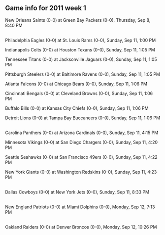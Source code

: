 ## Game info for 2011 week 1
New Orleans Saints (0-0) at Green Bay Packers (0-0), Thursday, Sep 8, 8:40 PM

<br/>Philadelphia Eagles (0-0) at St. Louis Rams (0-0), Sunday, Sep 11, 1:00 PM

Indianapolis Colts (0-0) at Houston Texans (0-0), Sunday, Sep 11, 1:05 PM

Tennessee Titans (0-0) at Jacksonville Jaguars (0-0), Sunday, Sep 11, 1:05 PM

Pittsburgh Steelers (0-0) at Baltimore Ravens (0-0), Sunday, Sep 11, 1:05 PM

Atlanta Falcons (0-0) at Chicago Bears (0-0), Sunday, Sep 11, 1:06 PM

Cincinnati Bengals (0-0) at Cleveland Browns (0-0), Sunday, Sep 11, 1:06 PM

Buffalo Bills (0-0) at Kansas City Chiefs (0-0), Sunday, Sep 11, 1:06 PM

Detroit Lions (0-0) at Tampa Bay Buccaneers (0-0), Sunday, Sep 11, 1:06 PM

<br/>Carolina Panthers (0-0) at Arizona Cardinals (0-0), Sunday, Sep 11, 4:15 PM

Minnesota Vikings (0-0) at San Diego Chargers (0-0), Sunday, Sep 11, 4:20 PM

Seattle Seahawks (0-0) at San Francisco 49ers (0-0), Sunday, Sep 11, 4:22 PM

New York Giants (0-0) at Washington Redskins (0-0), Sunday, Sep 11, 4:23 PM

<br/>Dallas Cowboys (0-0) at New York Jets (0-0), Sunday, Sep 11, 8:33 PM

<br/>New England Patriots (0-0) at Miami Dolphins (0-0), Monday, Sep 12, 7:13 PM

<br/>Oakland Raiders (0-0) at Denver Broncos (0-0), Monday, Sep 12, 10:26 PM

